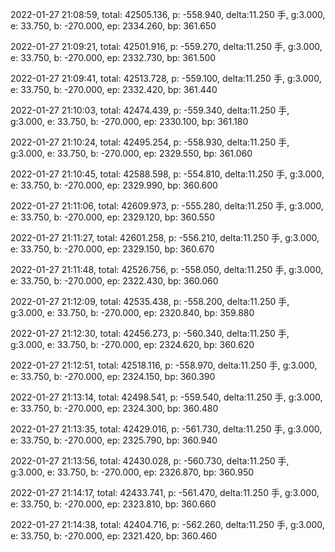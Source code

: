 2022-01-27 21:08:59, total: 42505.136, p: -558.940, delta:11.250 手, g:3.000, e: 33.750, b: -270.000, ep: 2334.260, bp: 361.650

2022-01-27 21:09:21, total: 42501.916, p: -559.270, delta:11.250 手, g:3.000, e: 33.750, b: -270.000, ep: 2332.730, bp: 361.500

2022-01-27 21:09:41, total: 42513.728, p: -559.100, delta:11.250 手, g:3.000, e: 33.750, b: -270.000, ep: 2332.420, bp: 361.440

2022-01-27 21:10:03, total: 42474.439, p: -559.340, delta:11.250 手, g:3.000, e: 33.750, b: -270.000, ep: 2330.100, bp: 361.180

2022-01-27 21:10:24, total: 42495.254, p: -558.930, delta:11.250 手, g:3.000, e: 33.750, b: -270.000, ep: 2329.550, bp: 361.060

2022-01-27 21:10:45, total: 42588.598, p: -554.810, delta:11.250 手, g:3.000, e: 33.750, b: -270.000, ep: 2329.990, bp: 360.600

2022-01-27 21:11:06, total: 42609.973, p: -555.280, delta:11.250 手, g:3.000, e: 33.750, b: -270.000, ep: 2329.120, bp: 360.550

2022-01-27 21:11:27, total: 42601.258, p: -556.210, delta:11.250 手, g:3.000, e: 33.750, b: -270.000, ep: 2329.150, bp: 360.670

2022-01-27 21:11:48, total: 42526.756, p: -558.050, delta:11.250 手, g:3.000, e: 33.750, b: -270.000, ep: 2322.430, bp: 360.060

2022-01-27 21:12:09, total: 42535.438, p: -558.200, delta:11.250 手, g:3.000, e: 33.750, b: -270.000, ep: 2320.840, bp: 359.880

2022-01-27 21:12:30, total: 42456.273, p: -560.340, delta:11.250 手, g:3.000, e: 33.750, b: -270.000, ep: 2324.620, bp: 360.620

2022-01-27 21:12:51, total: 42518.116, p: -558.970, delta:11.250 手, g:3.000, e: 33.750, b: -270.000, ep: 2324.150, bp: 360.390

2022-01-27 21:13:14, total: 42498.541, p: -559.540, delta:11.250 手, g:3.000, e: 33.750, b: -270.000, ep: 2324.300, bp: 360.480

2022-01-27 21:13:35, total: 42429.016, p: -561.730, delta:11.250 手, g:3.000, e: 33.750, b: -270.000, ep: 2325.790, bp: 360.940

2022-01-27 21:13:56, total: 42430.028, p: -560.730, delta:11.250 手, g:3.000, e: 33.750, b: -270.000, ep: 2326.870, bp: 360.950

2022-01-27 21:14:17, total: 42433.741, p: -561.470, delta:11.250 手, g:3.000, e: 33.750, b: -270.000, ep: 2323.810, bp: 360.660

2022-01-27 21:14:38, total: 42404.716, p: -562.260, delta:11.250 手, g:3.000, e: 33.750, b: -270.000, ep: 2321.420, bp: 360.460